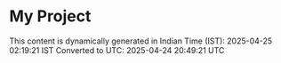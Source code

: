 # My Project

This content is dynamically generated in Indian Time (IST): 2025-04-25 02:19:21 IST
Converted to UTC: 2025-04-24 20:49:21 UTC

